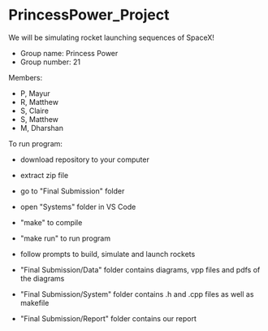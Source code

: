 # PrincessPower_Project

We will be simulating rocket launching sequences of SpaceX!

- Group name: Princess Power
- Group number: 21

Members:
- P, Mayur
- R, Matthew
- S, Claire
- S, Matthew
- M, Dharshan


To run program:
- download repository to your computer
- extract zip file
- go to "Final Submission" folder
- open "Systems" folder in VS Code
- "make" to compile 
- "make run" to run program
- follow prompts to build, simulate and launch rockets


- "Final Submission/Data" folder contains diagrams, vpp files and pdfs of the diagrams
- "Final Submission/System" folder contains .h and .cpp files as well as makefile
- "Final Submission/Report" folder contains our report

